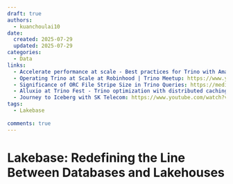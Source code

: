 ```yaml
---
draft: true
authors:
  - kuanchoulai10
date:
  created: 2025-07-29
  updated: 2025-07-29
categories:
  - Data
links:
  - Accelerate performance at scale - Best practices for Trino with Amazon S3 | Trino Fest 2024: https://www.youtube.com/watch?v=cjUUcHlUKxQ
  - Operating Trino at Scale at Robinhood | Trino Meetup: https://www.youtube.com/watch?v=BVXMiCNAElQ
  - Significance of ORC File Stripe Size in Trino Queries: https://medium.com/walmartglobaltech/significance-of-orc-file-stripe-size-in-trino-queries-82cae4aed557
  - Alluxio at Trino Fest - Trino optimization with distributed caching on data lake | Trino Fest 2023: https://www.youtube.com/watch?v=oK1A5U1WzFc
  - Journey to Iceberg with SK Telecom: https://www.youtube.com/watch?v=V9_aPLXATh8
tags:
  - Lakebase
  
comments: true
---
```



# Lakebase: Redefining the Line Between Databases and Lakehouses


<!-- more -->